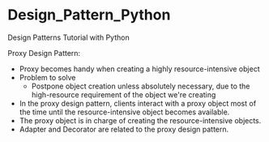 # Design_Pattern_Python
 Design Patterns Tutorial with Python


 Proxy Design Pattern:
 - Proxy becomes handy when creating a highly resource-intensive object
 - Problem to solve
   - Postpone object creation unless absolutely necessary, due to the high-resource requirement of the object we're creating
- In the proxy design pattern, clients interact with a proxy object most of the time until the resource-intensive object becomes available. 
- The proxy object is in charge of creating the resource-intensive objects. 
- Adapter and Decorator are related to the proxy design pattern.
